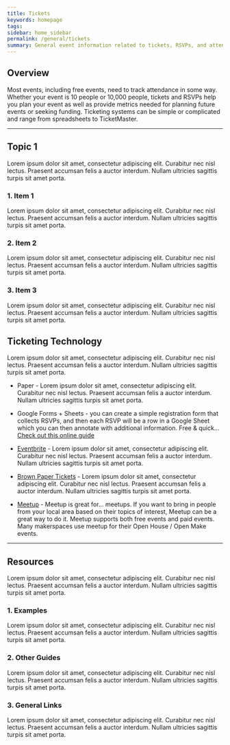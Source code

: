 ```yaml
---
title: Tickets
keywords: homepage
tags:
sidebar: home_sidebar
permalink: /general/tickets
summary: General event information related to tickets, RSVPs, and attendee tracking
---
```


## Overview
Most events, including free events, need to track attendance in some way. Whether your event is 10 people or 10,000 people, tickets and RSVPs help you plan your event as well as provide metrics needed for planning future events or seeking funding. Ticketing systems can be simple or complicated and range from spreadsheets to TicketMaster.

***

## Topic 1
Lorem ipsum dolor sit amet, consectetur adipiscing elit. Curabitur nec nisl lectus. Praesent accumsan felis a auctor interdum. Nullam ultricies sagittis turpis sit amet porta.

### 1. Item 1
Lorem ipsum dolor sit amet, consectetur adipiscing elit. Curabitur nec nisl lectus. Praesent accumsan felis a auctor interdum. Nullam ultricies sagittis turpis sit amet porta.

###  2. Item 2
Lorem ipsum dolor sit amet, consectetur adipiscing elit. Curabitur nec nisl lectus. Praesent accumsan felis a auctor interdum. Nullam ultricies sagittis turpis sit amet porta.

### 3. Item 3
Lorem ipsum dolor sit amet, consectetur adipiscing elit. Curabitur nec nisl lectus. Praesent accumsan felis a auctor interdum. Nullam ultricies sagittis turpis sit amet porta.

## Ticketing Technology
Lorem ipsum dolor sit amet, consectetur adipiscing elit. Curabitur nec nisl lectus. Praesent accumsan felis a auctor interdum. Nullam ultricies sagittis turpis sit amet porta.

* Paper - Lorem ipsum dolor sit amet, consectetur adipiscing elit. Curabitur nec nisl lectus. Praesent accumsan felis a auctor interdum. Nullam ultricies sagittis turpis sit amet porta.

* Google Forms + Sheets - you can create a simple registration form that collects RSVPs, and then each RSVP will be a row in a Google Sheet which you can then annotate with additional information. Free & quick... [Check out this online guide](https://www.guidingtech.com/create-rsvp-form-google-forms/)

* [Eventbrite](https://www.eventbrite.com) - Lorem ipsum dolor sit amet, consectetur adipiscing elit. Curabitur nec nisl lectus. Praesent accumsan felis a auctor interdum. Nullam ultricies sagittis turpis sit amet porta.

* [Brown Paper Tickets](https://www.brownpapertickets.com/) - Lorem ipsum dolor sit amet, consectetur adipiscing elit. Curabitur nec nisl lectus. Praesent accumsan felis a auctor interdum. Nullam ultricies sagittis turpis sit amet porta.

* [Meetup](https://www.meetup.com) - Meetup is great for... meetups. If you want to bring in people from your local area based on their topics of interest, Meetup can be a great way to do it. Meetup supports both free events and paid events. Many makerspaces use meetup for their Open House / Open Make events.

***

## Resources
Lorem ipsum dolor sit amet, consectetur adipiscing elit. Curabitur nec nisl lectus. Praesent accumsan felis a auctor interdum. Nullam ultricies sagittis turpis sit amet porta.

### 1. Examples
Lorem ipsum dolor sit amet, consectetur adipiscing elit. Curabitur nec nisl lectus. Praesent accumsan felis a auctor interdum. Nullam ultricies sagittis turpis sit amet porta.

###  2. Other Guides
Lorem ipsum dolor sit amet, consectetur adipiscing elit. Curabitur nec nisl lectus. Praesent accumsan felis a auctor interdum. Nullam ultricies sagittis turpis sit amet porta.

### 3. General Links
Lorem ipsum dolor sit amet, consectetur adipiscing elit. Curabitur nec nisl lectus. Praesent accumsan felis a auctor interdum. Nullam ultricies sagittis turpis sit amet porta.
